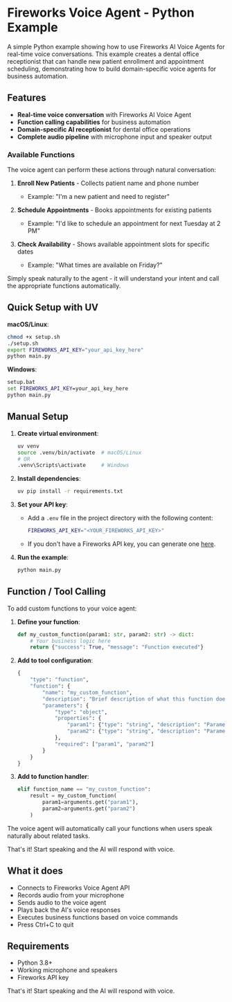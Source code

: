 # Fireworks Voice Agent - Python Example

A simple Python example showing how to use Fireworks AI Voice Agents for real-time voice conversations. 
This example creates a dental office receptionist that can handle new patient enrollment and appointment scheduling, 
demonstrating how to build domain-specific voice agents for business automation.

## Features

- **Real-time voice conversation** with Fireworks AI Voice Agent
- **Function calling capabilities** for business automation
- **Domain-specific AI receptionist** for dental office operations
- **Complete audio pipeline** with microphone input and speaker output

### Available Functions

The voice agent can perform these actions through natural conversation:

1. **Enroll New Patients** - Collects patient name and phone number
   - Example: "I'm a new patient and need to register"
   
2. **Schedule Appointments** - Books appointments for existing patients
   - Example: "I'd like to schedule an appointment for next Tuesday at 2 PM"
   
3. **Check Availability** - Shows available appointment slots for specific dates
   - Example: "What times are available on Friday?"
   

Simply speak naturally to the agent - it will understand your intent and call the appropriate functions automatically.

## Quick Setup with UV

**macOS/Linux**:
```bash
chmod +x setup.sh
./setup.sh
export FIREWORKS_API_KEY="your_api_key_here"
python main.py
```

**Windows**:
```cmd
setup.bat
set FIREWORKS_API_KEY=your_api_key_here
python main.py
```

## Manual Setup

1. **Create virtual environment**:
   ```bash
   uv venv
   source .venv/bin/activate  # macOS/Linux
   # OR
   .venv\Scripts\activate     # Windows
   ```

2. **Install dependencies**:
   ```bash
   uv pip install -r requirements.txt
   ```

3. **Set your API key**:
   - Add a `.env` file in the project directory with the following content:
     ```bash
     FIREWORKS_API_KEY="<YOUR_FIREWORKS_API_KEY>"
     ```
   - If you don't have a Fireworks API key, you can generate one [here](https://fireworks.ai/).

4. **Run the example**:
   ```bash
   python main.py
   ```

## Function / Tool Calling

To add custom functions to your voice agent:

1. **Define your function**:
   ```python
   def my_custom_function(param1: str, param2: str) -> dict:
       # Your business logic here
       return {"success": True, "message": "Function executed"}
   ```

2. **Add to tool configuration**:
   ```python
   {
       "type": "function",
       "function": {
           "name": "my_custom_function",
           "description": "Brief description of what this function does",
           "parameters": {
               "type": "object",
               "properties": {
                   "param1": {"type": "string", "description": "Parameter description"},
                   "param2": {"type": "string", "description": "Parameter description"}
               },
               "required": ["param1", "param2"]
           }
       }
   }
   ```

3. **Add to function handler**:
   ```python
   elif function_name == "my_custom_function":
       result = my_custom_function(
           param1=arguments.get("param1"),
           param2=arguments.get("param2")
       )
   ```

The voice agent will automatically call your functions when users speak naturally about related tasks.

That's it! Start speaking and the AI will respond with voice.


## What it does

- Connects to Fireworks Voice Agent API
- Records audio from your microphone
- Sends audio to the voice agent
- Plays back the AI's voice responses
- Executes business functions based on voice commands
- Press Ctrl+C to quit

## Requirements

- Python 3.8+
- Working microphone and speakers
- Fireworks API key

That's it! Start speaking and the AI will respond with voice.